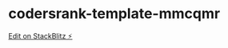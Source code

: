 # codersrank-template-mmcqmr

[Edit on StackBlitz ⚡️](https://stackblitz.com/edit/codersrank-template-mmcqmr)